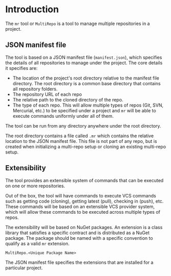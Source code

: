 # Introduction
The `mr` tool or `MultiRepo` is a tool to manage multiple repositories in a project.

## JSON manifest file
The tool is based on a JSON manifest file (`manifest.json`), which specifies the details of all repositories to manage under the project. The core details it specifies are:
* The location of the project's root directory relative to the manifest file directory. The root directory is a common base directory that contains all repository folders.
* The repository URL of each repo
* The relative path to the cloned directory of the repo.
* The type of each repo. This will allow multiple types of repos (Git, SVN, Mercurial, etc.) to be specified under a project and `mr` will be able to execute commands uniformly under all of them.

The tool can be run from any directory anywhere under the root directory.

The root directory contains a file called `.mr` which contains the relative location to the JSON manifest file. This file is not part of any repo, but is created when initializing a multi-repo setup or cloning an existing multi-repo setup.

## Extensibility
The tool provides an extensible system of commands that can be executed on one or more repositories.

Out of the box, the tool will have commands to execute VCS commands such as getting code (cloning), getting latest (pull), checking in (push), etc. These commands will be based on an extensible VCS provider system, which will allow these commands to be executed across multiple types of repos.

The extensibility will be based on NuGet packages. An extension is a class library that satisfies a specific contract and is distributed as a NuGet package. The package should be named with a specific convention to qualify as a valid `mr` extension.

```
MultiRepo.<Unique Package Name>
```

The JSON manifest file specifies the extensions that are installed for a particular project.
